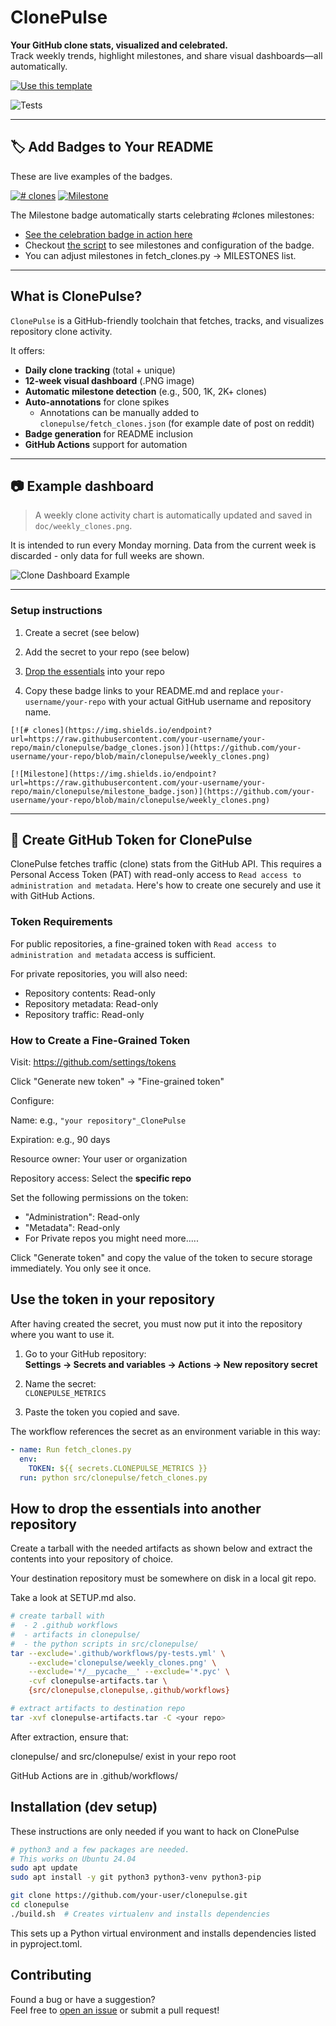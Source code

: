 # ClonePulse

**Your GitHub clone stats, visualized and celebrated.**  
Track weekly trends, highlight milestones, and share visual dashboards—all automatically.

[![Use this template](https://img.shields.io/badge/-Use%20this%20template-2ea44f?style=for-the-badge&logo=github)](https://github.com/per2jensen/clonepulse/generate)

![Tests](https://github.com/per2jensen/clonepulse/actions/workflows/py-tests.yml/badge.svg)

---

## 🏷️ Add Badges to Your README

These are live examples of the badges.

[![# clones](https://img.shields.io/endpoint?url=https://raw.githubusercontent.com/per2jensen/clonepulse/main/clonepulse/badge_clones.json)](https://github.com/per2jensen/clonepulse/blob/main/clonepulse/weekly_clones.png)
[![Milestone](https://img.shields.io/endpoint?url=https://raw.githubusercontent.com/per2jensen/clonepulse/main/clonepulse/milestone_badge.json)](https://github.com/per2jensen/clonepulse/blob/main/clonepulse/weekly_clones.png)

The Milestone badge automatically starts celebrating #clones milestones:

- [See the celebration badge in action here](https://github.com/per2jensen/dar-backup)
- Checkout [the script](https://github.com/per2jensen/clonepulse/blob/main/src/clonepulse/fetch_clones.py) to see milestones and configuration of the badge.
- You can adjust milestones in fetch_clones.py → MILESTONES list.

---

## What is ClonePulse?

`ClonePulse` is a GitHub-friendly toolchain that fetches, tracks, and visualizes repository clone activity.

It offers:

- **Daily clone tracking** (total + unique)
- **12-week visual dashboard** (.PNG image)
- **Automatic milestone detection** (e.g., 500, 1K, 2K+ clones)
- **Auto-annotations** for clone spikes
  - Annotations can be manually added to `clonepulse/fetch_clones.json` (for example date of post on reddit)
- **Badge generation** for README inclusion
- **GitHub Actions** support for automation

---

## 📷 Example dashboard

> A weekly clone activity chart is automatically updated and saved in `doc/weekly_clones.png`.

It is intended to run every Monday morning. Data from the current week is discarded - only data for full weeks are shown.

![Clone Dashboard Example](example/weekly_clones.png)

---

### Setup instructions

1. Create a secret (see below)

2. Add the secret to your repo (see below)

3. [Drop the essentials](#how-to-drop-the-essentials-into-another-repository) into your repo

4. Copy these badge links to your README.md and replace `your-username/your-repo` with your actual GitHub username and repository name.

```text
[![# clones](https://img.shields.io/endpoint?url=https://raw.githubusercontent.com/your-username/your-repo/main/clonepulse/badge_clones.json)](https://github.com/your-username/your-repo/blob/main/clonepulse/weekly_clones.png)

[![Milestone](https://img.shields.io/endpoint?url=https://raw.githubusercontent.com/your-username/your-repo/main/clonepulse/milestone_badge.json)](https://github.com/your-username/your-repo/blob/main/clonepulse/weekly_clones.png)
```

---

## 🔐 Create GitHub Token for ClonePulse

ClonePulse fetches traffic (clone) stats from the GitHub API. This requires a Personal Access Token (PAT) with read-only access to `Read access to administration and metadata`. Here's how to create one securely and use it with GitHub Actions.

### Token Requirements

For public repositories, a fine-grained token with `Read access to administration and metadata` access is sufficient.

For private repositories, you will also need:

- Repository contents: Read-only
- Repository metadata: Read-only
- Repository traffic: Read-only

### How to Create a Fine-Grained Token

Visit: https://github.com/settings/tokens

Click "Generate new token" → "Fine-grained token"

Configure:

Name: e.g., `"your repository"_ClonePulse`

Expiration: e.g., 90 days

Resource owner: Your user or organization

Repository access: Select the **specific repo**

Set the following permissions on the token:

- "Administration": Read-only
- "Metadata":  Read-only
- For Private repos you might need more.....

Click "Generate token" and copy the value of the token to secure storage immediately. You only see it once.

## Use the token in your repository

After having created the secret, you must now put it into the repository where you want to use it.

1. Go to your GitHub repository:  
   **Settings → Secrets and variables → Actions → New repository secret**

2. Name the secret:  
   `CLONEPULSE_METRICS`

3. Paste the token you copied and save.

The workflow references the secret as an environment variable in this way:

```yaml
- name: Run fetch_clones.py
  env:
    TOKEN: ${{ secrets.CLONEPULSE_METRICS }}
  run: python src/clonepulse/fetch_clones.py
```

## How to drop the essentials into another repository

Create a tarball with the needed artifacts as shown below and extract the contents into your repository of choice.

Your destination repository must be somewhere on disk in a local git repo.

Take a look at SETUP.md also.

```bash
# create tarball with
#  - 2 .github workflows
#  - artifacts in clonepulse/
#  - the python scripts in src/clonepulse/
tar --exclude='.github/workflows/py-tests.yml' \
    --exclude='clonepulse/weekly_clones.png' \
    --exclude='*/__pycache__' --exclude='*.pyc' \
    -cvf clonepulse-artifacts.tar \
    {src/clonepulse,clonepulse,.github/workflows}

# extract artifacts to destination repo 
tar -xvf clonepulse-artifacts.tar -C <your repo>
```

After extraction, ensure that:

  clonepulse/ and src/clonepulse/ exist in your repo root

  GitHub Actions are in .github/workflows/

## Installation (dev setup)

These instructions are only needed if you want to hack on ClonePulse

```bash
# python3 and a few packages are needed.
# This works on Ubuntu 24.04
sudo apt update
sudo apt install -y git python3 python3-venv python3-pip

git clone https://github.com/your-user/clonepulse.git
cd clonepulse
./build.sh  # Creates virtualenv and installs dependencies
```

This sets up a Python virtual environment and installs dependencies listed in pyproject.toml.

## Contributing

Found a bug or have a suggestion?  
Feel free to [open an issue](https://github.com/per2jensen/clonepulse/issues) or submit a pull request!
